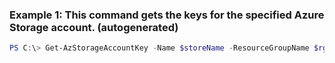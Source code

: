 ### Example 1: This command gets the keys for the specified Azure Storage account. (autogenerated)
```powershell
PS C:\> Get-AzStorageAccountKey -Name $storeName -ResourceGroupName $rgname
```

